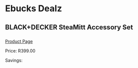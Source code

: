 
# Ebucks Dealz
## BLACK+DECKER SteaMitt Accessory Set
[Product Page](https://www.ebucks.com/web/shop/productSelected.do?prodId=1011379131&catId=998409624)

Price: R399.00

Savings: 


	